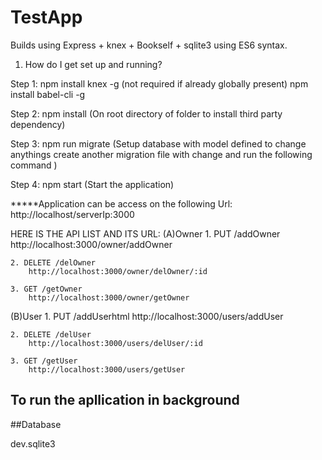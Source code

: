 # TestApp 
Builds using  Express + knex + Bookself + sqlite3 using ES6 syntax. 

1. How do I get set up and running? 

Step 1: 
npm install knex -g   (not required if already globally present)
npm install babel-cli -g

Step 2: 
npm install  (On root directory of folder to install third party dependency)

Step 3: 
npm run migrate   (Setup database with model defined to change anythings create another migration file with change and run the following command )

Step 4: 
npm start  (Start the application)

*****Application can be access on the following Url:   http://localhost/serverIp:3000 


HERE IS THE API LIST AND ITS URL: 
(A)Owner
    1. PUT /addOwner
        http://localhost:3000/owner/addOwner

    2. DELETE /delOwner
        http://localhost:3000/owner/delOwner/:id

    3. GET /getOwner
        http://localhost:3000/owner/getOwner

(B)User
    1. PUT /addUserhtml
        http://localhost:3000/users/addUser 

    2. DELETE /delUser
        http://localhost:3000/users/delUser/:id 
    
    3. GET /getUser
        http://localhost:3000/users/getUser

<!-- **Considering Docker already install on local machine -->

<!-- docker-compose build
docker-compose up -->

## To run the apllication in background

<!-- docker-compose up -d (after closing of terminal also application run cont. ) -->

##Database

dev.sqlite3
